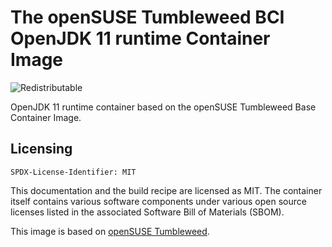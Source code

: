 # The openSUSE Tumbleweed BCI OpenJDK 11 runtime Container Image
![Redistributable](https://img.shields.io/badge/Redistributable-Yes-green)

OpenJDK 11 runtime container based on the openSUSE Tumbleweed Base Container Image.

## Licensing

`SPDX-License-Identifier: MIT`

This documentation and the build recipe are licensed as MIT.
The container itself contains various software components under various open source licenses listed in the associated
Software Bill of Materials (SBOM).

This image is based on [openSUSE Tumbleweed](https://get.opensuse.org/tumbleweed/).
